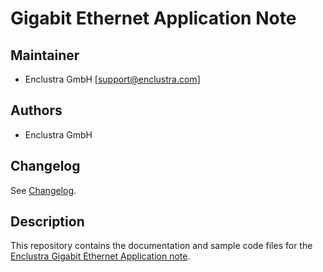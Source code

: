 # Gigabit Ethernet Application Note

## Maintainer
* Enclustra GmbH [support@enclustra.com]

## Authors

* Enclustra GmbH

## Changelog
See [Changelog](changelog.md).

## Description
This repository contains the documentation and sample code files for the [Enclustra Gigabit Ethernet Application note](./GigabitEthernetApplicationNote.md).
